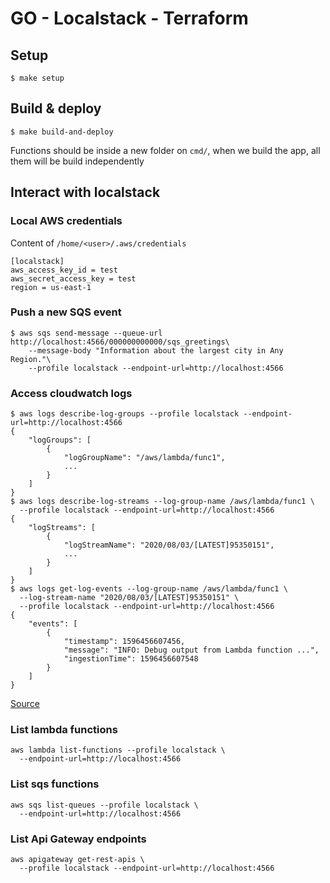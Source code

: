 # GO - Localstack - Terraform

## Setup

```shell
$ make setup
```

## Build & deploy

```shell
$ make build-and-deploy
```

Functions should be inside a new folder on `cmd/`, when we build the app, all them will be build independently

## Interact with localstack

### Local AWS credentials
Content of `/home/<user>/.aws/credentials`
```shell
[localstack]
aws_access_key_id = test
aws_secret_access_key = test
region = us-east-1
```

### Push a new SQS event

```shell
$ aws sqs send-message --queue-url http://localhost:4566/000000000000/sqs_greetings\
    --message-body "Information about the largest city in Any Region."\
    --profile localstack --endpoint-url=http://localhost:4566
```

### Access cloudwatch logs

```shell
$ aws logs describe-log-groups --profile localstack --endpoint-url=http://localhost:4566
{
    "logGroups": [
        {
            "logGroupName": "/aws/lambda/func1",
            ...
        }
    ]
}
$ aws logs describe-log-streams --log-group-name /aws/lambda/func1 \
  --profile localstack --endpoint-url=http://localhost:4566
{
    "logStreams": [
        {
            "logStreamName": "2020/08/03/[LATEST]95350151",
            ...
        }
    ]
}
$ aws logs get-log-events --log-group-name /aws/lambda/func1 \
  --log-stream-name "2020/08/03/[LATEST]95350151" \
  --profile localstack --endpoint-url=http://localhost:4566
{
    "events": [
        {
            "timestamp": 1596456607456,
            "message": "INFO: Debug output from Lambda function ...",
            "ingestionTime": 1596456607548
        }
    ]
}
```
[Source](https://github.com/localstack/localstack/issues/2061#issuecomment-667992579)

### List lambda functions

```shell
aws lambda list-functions --profile localstack \
  --endpoint-url=http://localhost:4566
```

### List sqs functions

```shell
aws sqs list-queues --profile localstack \
  --endpoint-url=http://localhost:4566
```

### List Api Gateway endpoints

```shell
aws apigateway get-rest-apis \
  --profile localstack --endpoint-url=http://localhost:4566
```
